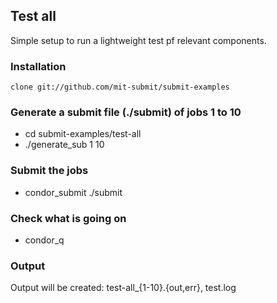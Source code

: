 ## Test all

Simple setup to run a lightweight test pf relevant components. 

### Installation

    clone git://github.com/mit-submit/submit-examples

### Generate a submit file (./submit) of jobs 1 to 10

* cd submit-examples/test-all
* ./generate_sub 1 10

### Submit the jobs

* condor_submit ./submit

### Check what is going on

* condor_q

### Output

Output will be created: test-all_{1-10}.{out,err}, test.log
